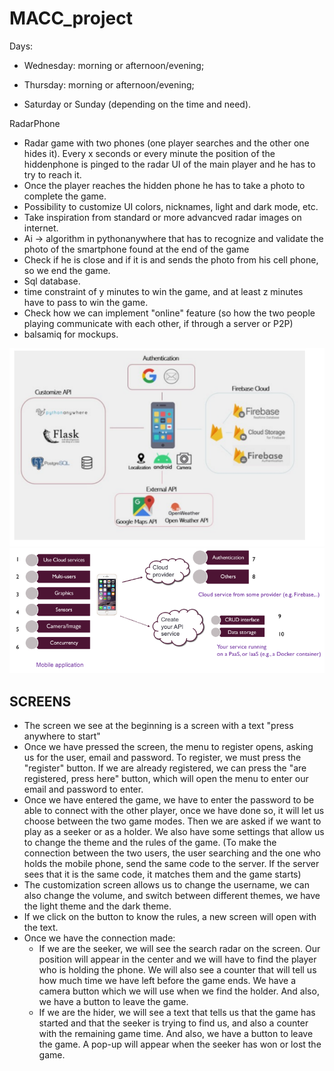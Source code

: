 # MACC_project

Days:

- Wednesday: morning or afternoon/evening;
- Thursday: morning or afternoon/evening;

- Saturday or Sunday (depending on the time and need).

RadarPhone

- Radar game with two phones (one player searches and the other one hides it). Every x seconds or every minute the position of the hiddenphone is pinged to the radar UI of the main player and he has to try to reach it.
- Once the player reaches the hidden phone he has to take a photo to complete the game.
- Possibility to customize UI colors, nicknames, light and dark mode, etc.
- Take inspiration from standard or more advancved radar images on internet.
- Ai -> algorithm in pythonanywhere that has to recognize and validate the photo of the smartphone found at the end of the game
- Check if he is close and if it is and sends the photo from his cell phone, so we end the game.
- Sql database.
- time constraint of y minutes to win the game, and at least z minutes have to pass to win the game.
- Check how we can implement "online" feature (so how the two people playing communicate with each other, if through a server or P2P)
- balsamiq for mockups.
  
![](./pics/example1.png)
![](./pics/example2.png)

## SCREENS
- The screen we see at the beginning is a screen with a text "press anywhere to start"
- Once we have pressed the screen, the menu to register opens, asking us for the user, email and password. To register, we must press the "register" button. If we are already registered, we can press the "are registered, press here" button, which will open the menu to enter our email and password to enter.
- Once we have entered the game, we have to enter the password to be able to connect with the other player, once we have done so, it will let us choose between the two game modes. Then we are asked if we want to play as a seeker or as a holder. We also have some settings that allow us to change the theme and the rules of the game. (To make the connection between the two users, the user searching and the one who holds the mobile phone, send the same code to the server. If the server sees that it is the same code, it matches them and the game starts)
- The customization screen allows us to change the username, we can also change the volume, and switch between different themes, we have the light theme and the dark theme.
- If we click on the button to know the rules, a new screen will open with the text.
- Once we have the connection made:
  - If we are the seeker, we will see the search radar on the screen. Our position will appear in the center and we will have to find the player who is holding the phone. We will also see a counter that will tell us how much time we have left before the game ends. We have a camera button which we will use when we find the holder. And also, we have a button to leave the game.
  - If we are the hider, we will see a text that tells us that the game has started and that the seeker is trying to find us, and also a counter with the remaining game time. And also, we have a button to leave the game. A pop-up will appear when the seeker has won or lost the game.
